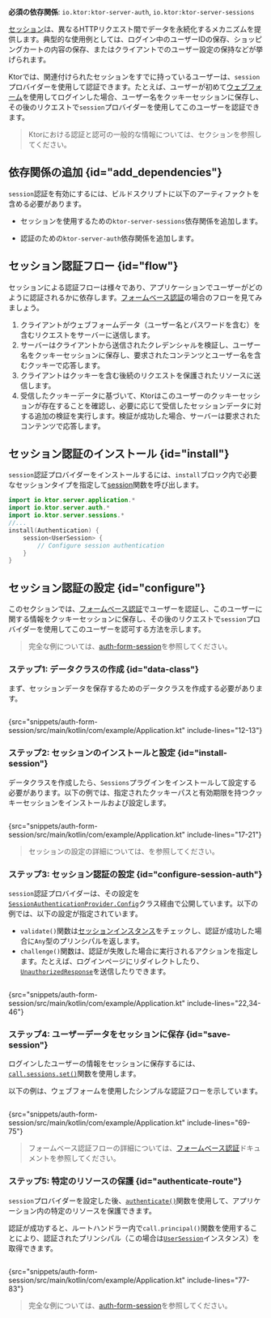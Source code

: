[//]: # (title: Ktor Serverにおけるセッション認証)

<show-structure for="chapter" depth="2"/>

<tldr>
<p>
<b>必須の依存関係</b>: <code>io.ktor:ktor-server-auth</code>, <code>io.ktor:ktor-server-sessions</code>
</p>
<var name="example_name" value="auth-form-session"/>
<include from="lib.topic" element-id="download_example"/>
<include from="lib.topic" element-id="native_server_not_supported"/>
</tldr>

[セッション](server-sessions.md)は、異なるHTTPリクエスト間でデータを永続化するメカニズムを提供します。典型的な使用例としては、ログイン中のユーザーIDの保存、ショッピングカートの内容の保存、またはクライアントでのユーザー設定の保持などが挙げられます。

Ktorでは、関連付けられたセッションをすでに持っているユーザーは、`session`プロバイダーを使用して認証できます。たとえば、ユーザーが初めて[ウェブフォーム](server-form-based-auth.md)を使用してログインした場合、ユーザー名をクッキーセッションに保存し、その後のリクエストで`session`プロバイダーを使用してこのユーザーを認証できます。

> Ktorにおける認証と認可の一般的な情報については、[](server-auth.md)セクションを参照してください。

## 依存関係の追加 {id="add_dependencies"}
`session`認証を有効にするには、ビルドスクリプトに以下のアーティファクトを含める必要があります。

* セッションを使用するための`ktor-server-sessions`依存関係を追加します。

  <var name="artifact_name" value="ktor-server-sessions"/>
  <include from="lib.topic" element-id="add_ktor_artifact"/>

* 認証のための`ktor-server-auth`依存関係を追加します。

  <var name="artifact_name" value="ktor-server-auth"/>
  <include from="lib.topic" element-id="add_ktor_artifact"/>

## セッション認証フロー {id="flow"}

セッションによる認証フローは様々であり、アプリケーションでユーザーがどのように認証されるかに依存します。[フォームベース認証](server-form-based-auth.md)の場合のフローを見てみましょう。

1. クライアントがウェブフォームデータ（ユーザー名とパスワードを含む）を含むリクエストをサーバーに送信します。
2. サーバーはクライアントから送信されたクレデンシャルを検証し、ユーザー名をクッキーセッションに保存し、要求されたコンテンツとユーザー名を含むクッキーで応答します。
3. クライアントはクッキーを含む後続のリクエストを保護されたリソースに送信します。
4. 受信したクッキーデータに基づいて、Ktorはこのユーザーのクッキーセッションが存在することを確認し、必要に応じて受信したセッションデータに対する追加の検証を実行します。検証が成功した場合、サーバーは要求されたコンテンツで応答します。

## セッション認証のインストール {id="install"}
`session`認証プロバイダーをインストールするには、`install`ブロック内で必要なセッションタイプを指定して[session](https://api.ktor.io/ktor-server/ktor-server-plugins/ktor-server-auth/io.ktor.server.auth/session.html)関数を呼び出します。

```kotlin
import io.ktor.server.application.*
import io.ktor.server.auth.*
import io.ktor.server.sessions.*
//...
install(Authentication) {
    session<UserSession> {
        // Configure session authentication
    }
}
```

## セッション認証の設定 {id="configure"}

このセクションでは、[フォームベース認証](server-form-based-auth.md)でユーザーを認証し、このユーザーに関する情報をクッキーセッションに保存し、その後のリクエストで`session`プロバイダーを使用してこのユーザーを認可する方法を示します。

> 完全な例については、[auth-form-session](https://github.com/ktorio/ktor-documentation/tree/%ktor_version%/codeSnippets/snippets/auth-form-session)を参照してください。

### ステップ1: データクラスの作成 {id="data-class"}

まず、セッションデータを保存するためのデータクラスを作成する必要があります。

```kotlin
```
{src="snippets/auth-form-session/src/main/kotlin/com/example/Application.kt" include-lines="12-13"}

### ステップ2: セッションのインストールと設定 {id="install-session"}

データクラスを作成したら、`Sessions`プラグインをインストールして設定する必要があります。以下の例では、指定されたクッキーパスと有効期限を持つクッキーセッションをインストールおよび設定します。

```kotlin
```

{src="snippets/auth-form-session/src/main/kotlin/com/example/Application.kt" include-lines="17-21"}

> セッションの設定の詳細については、[](server-sessions.md#configuration_overview)を参照してください。

### ステップ3: セッション認証の設定 {id="configure-session-auth"}

`session`認証プロバイダーは、その設定を[
`SessionAuthenticationProvider.Config`](https://api.ktor.io/ktor-server/ktor-server-plugins/ktor-server-auth/io.ktor.server.auth/-session-authentication-provider/-config/index.html)クラス経由で公開しています。以下の例では、以下の設定が指定されています。

* `validate()`関数は[セッションインスタンス](#data-class)をチェックし、認証が成功した場合に`Any`型のプリンシパルを返します。
* `challenge()`関数は、認証が失敗した場合に実行されるアクションを指定します。たとえば、ログインページにリダイレクトしたり、[
  `UnauthorizedResponse`](https://api.ktor.io/ktor-server/ktor-server-plugins/ktor-server-auth/io.ktor.server.auth/-unauthorized-response/index.html)を送信したりできます。

```kotlin
```
{src="snippets/auth-form-session/src/main/kotlin/com/example/Application.kt" include-lines="22,34-46"}

### ステップ4: ユーザーデータをセッションに保存 {id="save-session"}

ログインしたユーザーの情報をセッションに保存するには、[`call.sessions.set()`](server-sessions.md#use_sessions)関数を使用します。

以下の例は、ウェブフォームを使用したシンプルな認証フローを示しています。

```kotlin
```

{src="snippets/auth-form-session/src/main/kotlin/com/example/Application.kt" include-lines="69-75"}

> フォームベース認証フローの詳細については、[フォームベース認証](server-form-based-auth.md)ドキュメントを参照してください。

### ステップ5: 特定のリソースの保護 {id="authenticate-route"}

`session`プロバイダーを設定した後、[`authenticate()`](server-auth.md#authenticate-route)関数を使用して、アプリケーション内の特定のリソースを保護できます。

認証が成功すると、ルートハンドラー内で`call.principal()`関数を使用することにより、認証されたプリンシパル（この場合は[`UserSession`](#data-class)インスタンス）を取得できます。

```kotlin
```

{src="snippets/auth-form-session/src/main/kotlin/com/example/Application.kt" include-lines="77-83"}

> 完全な例については、[auth-form-session](https://github.com/ktorio/ktor-documentation/tree/%ktor_version%/codeSnippets/snippets/auth-form-session)を参照してください。